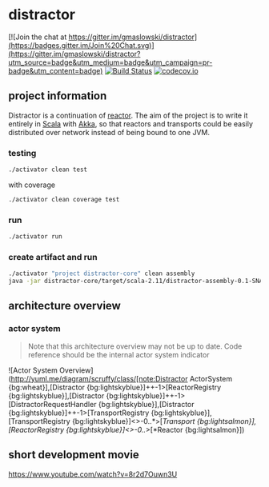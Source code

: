 distractor
==========

[![Join the chat at https://gitter.im/gmaslowski/distractor](https://badges.gitter.im/Join%20Chat.svg)](https://gitter.im/gmaslowski/distractor?utm_source=badge&utm_medium=badge&utm_campaign=pr-badge&utm_content=badge)
[![Build Status](https://travis-ci.org/gmaslowski/distractor.svg?branch=develop)](https://travis-ci.org/gmaslowski/distractor)
[![codecov.io](http://codecov.io/github/gmaslowski/distractor/coverage.svg?branch=develop)](http://codecov.io/github/gmaslowski/distractor?branch=develop)

## project information
Distractor is a continuation of [reactor](https://github.com/FutureProcessing/reactor). The aim of the project is to write
it entirely in [Scala](http://www.scala-lang.org/) with [Akka](http://akka.io/), so that reactors and transports could 
be easily distributed over network instead of being bound to one JVM.

### testing
```bash
./activator clean test
```

with coverage
```bash
./activator clean coverage test
```

### run 
```bash
./activator run
```

### create artifact and run 
```bash
./activator "project distractor-core" clean assembly
java -jar distractor-core/target/scala-2.11/distractor-assembly-0.1-SNAPSHOT.jar
```

## architecture overview
### actor system
> Note that this architecture overview may not be up to date. Code reference should be the internal actor system indicator

![Actor System Overview](http://yuml.me/diagram/scruffy/class/[note:Distractor ActorSystem {bg:wheat}],[Distractor {bg:lightskyblue}]++-1>[ReactorRegistry {bg:lightskyblue}],[Distractor {bg:lightskyblue}]++-1>[DistractorRequestHandler {bg:lightskyblue}],[Distractor {bg:lightskyblue}]++-1>[TransportRegistry {bg:lightskyblue}],[TransportRegistry {bg:lightskyblue}]<>-0..*>[*Transport {bg:lightsalmon}],[ReactorRegistry {bg:lightskyblue}]<>-0..*>[*Reactor {bg:lightsalmon}])

## short development movie
https://www.youtube.com/watch?v=8r2d7Ouwn3U
